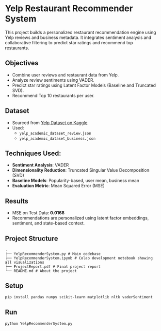 
# Yelp Restaurant Recommender System

This project builds a personalized restaurant recommendation engine using Yelp reviews and business metadata. It integrates sentiment analysis and collaborative filtering to predict star ratings and recommend top restaurants.

## Objectives
- Combine user reviews and restaurant data from Yelp.
- Analyze review sentiments using VADER.
- Predict star ratings using Latent Factor Models (Baseline and Truncated SVD).
- Recommend Top 10 restaurants per user.

## Dataset
- Sourced from [Yelp Dataset on Kaggle](https://www.kaggle.com/datasets/yelp-dataset/yelp-dataset)
- Used:  
  - `yelp_academic_dataset_review.json`  
  - `yelp_academic_dataset_business.json`

## Techniques Used:
- **Sentiment Analysis**: VADER
- **Dimensionality Reduction**: Truncated Singular Value Decomposition (SVD)
- **Baseline Models**: Popularity-based, user mean, business mean
- **Evaluation Metric**: Mean Squared Error (MSE)

## Results
- MSE on Test Data: **0.0168**
- Recommendations are personalized using latent factor embeddings, sentiment, and state-based context.

## Project Structure
```
.
├── YelpRecommenderSystem.py # Main codebase
├── YelpRecommenderSystem.ipynb # Colab development notebook showing all visualizations
├── ProjectReport.pdf # Final project report
└── README.md # About the project
```

## Setup
```bash
pip install pandas numpy scikit-learn matplotlib nltk vaderSentiment
```

## Run
```bash
python YelpRecommenderSystem.py
```
